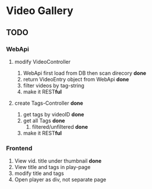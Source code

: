 # Video Gallery
## TODO
### WebApi

1. modify VideoController
	1. WebApi first load from DB then scan direcory **done**
	1. return VideoEntry object from WebApi **done**
	3. filter videos by tag-string
	4. make it REST**ful**
	
3. create Tags-Controller **done**
	1. get tags by videoID **done**
	2. get all Tags **done**
		1. filtered/unfiltered **done**
	3. make it REST**ful**

### Frontend

1. View vid. title under thumbnail **done**
2. View title and tags in play-page
4. modify title and tags
3. Open player as div, not separate page
